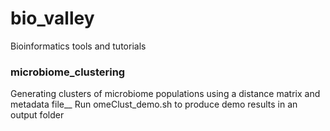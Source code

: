# bio_valley
Bioinformatics tools and tutorials

### microbiome_clustering
Generating clusters of microbiome populations using a distance matrix and metadata file__
Run omeClust_demo.sh to produce demo results in an output folder
